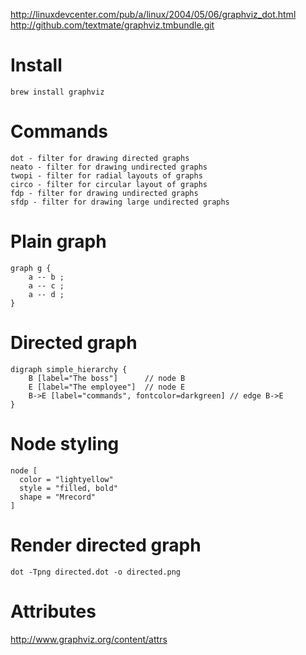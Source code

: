 http://linuxdevcenter.com/pub/a/linux/2004/05/06/graphviz_dot.html
http://github.com/textmate/graphviz.tmbundle.git

# Install

    brew install graphviz

# Commands

    dot - filter for drawing directed graphs
    neato - filter for drawing undirected graphs
    twopi - filter for radial layouts of graphs
    circo - filter for circular layout of graphs
    fdp - filter for drawing undirected graphs
    sfdp - filter for drawing large undirected graphs

# Plain graph

    graph g {
        a -- b ;
        a -- c ;
        a -- d ;
    }

# Directed graph

    digraph simple_hierarchy {
        B [label="The boss"]      // node B
        E [label="The employee"]  // node E
        B->E [label="commands", fontcolor=darkgreen] // edge B->E
    }

# Node styling

    node [
      color = "lightyellow"
      style = "filled, bold"
      shape = "Mrecord"
    ]


# Render directed graph

    dot -Tpng directed.dot -o directed.png

# Attributes

http://www.graphviz.org/content/attrs

